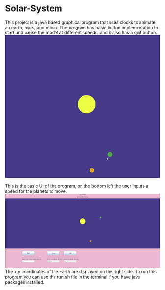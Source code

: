 # Solar-System
This project is a java based graphical program that uses clocks to animate an earth, mars, and moon. The program
has basic button implementation to start and pause the model at different speeds, and it also has a quit button.
![](https://github.com/marklanglo/Solar-System/blob/main/SolarSystem.gif)

This is the basic UI of the program, on the bottom left the user inputs a speed for the planets to move.
![](https://github.com/marklanglo/Solar-System/blob/main/SolarSystem.PNG)
The x,y coordinates of the Earth are displayed on the right side.
To run this program you can use the run.sh file in the terminal if you have java packages installed.
